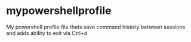 # mypowershellprofile
My powershell profile file thats save command history between sessions and adds ability to exit via Ctrl+d
